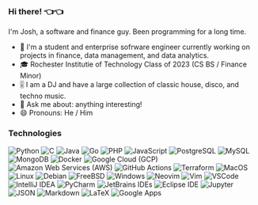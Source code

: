 ### Hi there! 👈👈

I'm Josh, a software and finance guy. Been programming for a long time.

- 💼 I'm a student and enterprise sofrware engineer currently working on projects in finance, data management, and data analytics.
- 🎓 Rochester Institutie of Technology Class of 2023 (CS BS / Finance Minor)
- 🎚️ I am a DJ and have a large collection of classic house, disco, and techno music.
- 💬 Ask me about: anything interesting!
- 😄 Pronouns: He / Him

### Technologies

![Python](https://img.shields.io/badge/-Python-3776AB?logoColor=white&style=flat-square&logo=Python)
![C](https://img.shields.io/badge/-C-A8B9CC?logoColor=white&style=flat-square&logo=C)
![Java](https://img.shields.io/badge/-Java-007396?style=flat-square&logoColor=maroon&logo=java)
![Go](https://img.shields.io/badge/-Go-00ADD8?logoColor=white&style=flat-square&logo=Go)
![PHP](https://img.shields.io/badge/-PHP-777BB4?style=flat-square&logoColor=white&logo=php)
![JavaScript](https://img.shields.io/badge/-JavaScript-F0DB4F?style=flat-square&logoColor=white&logo=javascript)
![PostgreSQL](https://img.shields.io/badge/-PostgreSQL-336791?logoColor=white&style=flat-square&logo=PostgreSQL)
![MySQL](https://img.shields.io/badge/-MySQL-F29111?logoColor=white&style=flat-square&logo=MySQL)
![MongoDB](https://img.shields.io/badge/-MongoDB-47A248?logoColor=white&style=flat-square&logo=MongoDB)
![Docker](https://img.shields.io/badge/-Docker-2496ED?style=flat-square&logoColor=white&logo=docker)
![Google Cloud (GCP)](https://img.shields.io/badge/-Google%20Cloud-4285F4?style=flat-square&logoColor=white&logo=google-cloud)
![Amazon Web Services (AWS)](https://img.shields.io/badge/-Amazon%20AWS-232F3E?logoColor=white&style=flat-square&logo=amazon-aws)
![GitHub Actions](https://img.shields.io/badge/-GitHub%20Actions-2088FF?logoColor=white&style=flat-square&logo=GItHub-Actions)
![Terraform](https://img.shields.io/badge/-Terraform-623CE4?logoColor=white&style=flat-square&logo=Terraform)
![MacOS](https://img.shields.io/badge/-MacOS-000000?logoColor=white&style=flat-square&logo=apple)
![Linux](https://img.shields.io/badge/-Linux-FCC624?logoColor=white&style=flat-square&logo=linux)
![Debian](https://img.shields.io/badge/-Debian-A81D33?logoColor=white&style=flat-square&logo=debian)
![FreeBSD](https://img.shields.io/badge/-FreeBSD-AB2B28?logoColor=white&style=flat-square&logo=FreeBSD)
![Windows](https://img.shields.io/badge/-Windows-0078D6?style=flat-square&logo=windows)
![Neovim](https://img.shields.io/badge/-Neovim-57A143?logoColor=white&style=flat-square&logo=neovim)
![Vim](https://img.shields.io/badge/-Vim-019733?logoColor=white&style=flat-square&logo=vim)
![VSCode](https://img.shields.io/badge/-VSCode-007ACC?style=flat-square&logo=visual-studio)
![IntelliJ IDEA](https://img.shields.io/badge/-IntelliJ%20IDEA-000000?logoColor=white&style=flat-square&logo=intellij-idea)
![PyCharm](https://img.shields.io/badge/-PyCharm-000000?logoColor=white&style=flat-square&logo=pycharm)
![JetBrains IDEs](https://img.shields.io/badge/-JetBrains%20IDEs-000000?logoColor=white&style=flat-square&logo=jetbrains)
![Eclipse IDE](https://img.shields.io/badge/-Eclipse%20IDE-2C2255?logoColor=white&style=flat-square&logo=Eclipse-IDE)
![Jupyter](https://img.shields.io/badge/-Jupyter-F37626?logoColor=white&style=flat-square&logo=jupyter)
![JSON](https://img.shields.io/badge/-JSON-000000?logoColor=white&style=flat-square&logo=JSON)
![Markdown](https://img.shields.io/badge/-Markdown-000000?logoColor=white&style=flat-square&logo=Markdown)
![LaTeX](https://img.shields.io/badge/-LaTeX-008080?logoColor=white&style=flat-square&logo=LaTeX)
![Google Apps](https://img.shields.io/badge/-Google%20Apps-4285F4?style=flat-square&logoColor=white&logo=google-drive)
